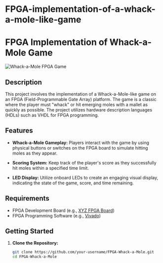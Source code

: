 # FPGA-implementation-of-a-whack-a-mole-like-game
# FPGA Implementation of Whack-a-Mole Game

![Whack-a-Mole FPGA Game](game_screenshot.png)

## Description

This project involves the implementation of a Whack-a-Mole-like game on an FPGA (Field-Programmable Gate Array) platform. The game is a classic where the player must "whack" or hit emerging moles with a mallet as quickly as possible. The project utilizes hardware description languages (HDLs) such as VHDL for FPGA programming.

## Features

- **Whack-a-Mole Gameplay:** Players interact with the game by using physical buttons or switches on the FPGA board to simulate hitting moles as they appear.

- **Scoring System:** Keep track of the player's score as they successfully hit moles within a specified time limit.

- **LED Display:** Utilize onboard LEDs to create an engaging visual display, indicating the state of the game, score, and time remaining.

## Requirements

- FPGA Development Board (e.g., [XYZ FPGA Board](link-to-fpga-board))
- FPGA Programming Software (e.g., [Vivado](link-to-vivado))

## Getting Started

1. **Clone the Repository:**
   ```bash
   git clone https://github.com/your-username/FPGA-Whack-a-Mole.git
   cd FPGA-Whack-a-Mole
